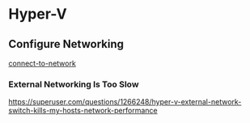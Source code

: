 # Hyper-V

## Configure Networking

[connect-to-network](https://docs.microsoft.com/en-us/virtualization/hyper-v-on-windows/quick-start/connect-to-network)

### External Networking Is Too Slow

https://superuser.com/questions/1266248/hyper-v-external-network-switch-kills-my-hosts-network-performance

